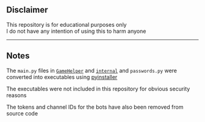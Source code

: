 ## Disclaimer
This repository is for educational purposes only  
I do not have any intention of using this to harm anyone

---

## Notes
The `main.py` files in [`GameHelper`](files\GameHelper) and [`internal`](files\internal) and `passwords.py` were converted into executables using [pyinstaller](https://pypi.org/project/pyinstaller/)  
  
The executables were not included in this repository for obvious security reasons  

The tokens and channel IDs for the bots have also been removed from source code
